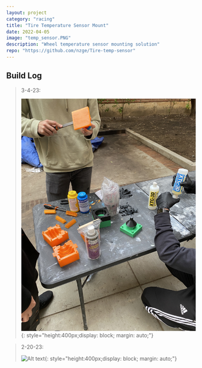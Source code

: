 ```yaml
---
layout: project
category: "racing"
title: "Tire Temperature Sensor Mount"
date: 2022-04-05
image: "temp_sensor.PNG"
description: "Wheel temperature sensor mounting solution"
repo: "https://github.com/nzge/Tire-temp-sensor"
---
```




## Build Log
> 3-4-23: 
>
> ![Alt text](/assets/media/cv-boot_media/mold-prep.JPG){: 
style="height:400px;display: block; margin: auto;"}


> 2-20-23: 
>
> ![Alt text](/assets/media/cv-boot_media/test-print.JPG){: 
style="height:400px;display: block; margin: auto;"}


